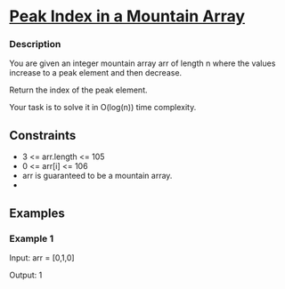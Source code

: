 # [Peak Index in a Mountain Array](https://leetcode.com/problems/peak-index-in-a-mountain-array/)


### Description

You are given an integer mountain array arr of length n where the values increase to a peak element and then decrease.

Return the index of the peak element.

Your task is to solve it in O(log(n)) time complexity.


## Constraints

- 3 <= arr.length <= 105
- 0 <= arr[i] <= 106
- arr is guaranteed to be a mountain array.
- 
## Examples

### Example 1
Input: arr = [0,1,0]

Output: 1

